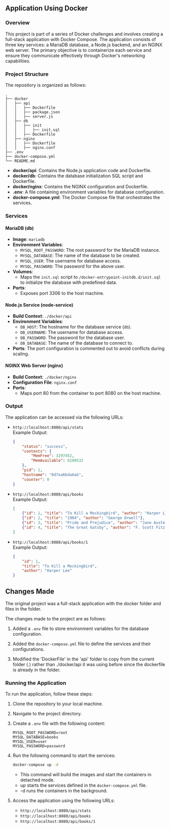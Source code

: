## Application Using Docker

### Overview

This project is part of a series of Docker challenges and involves creating a full-stack application with Docker Compose. The application consists of three key services: a MariaDB database, a Node.js backend, and an NGINX web server. The primary objective is to containerize each service and ensure they communicate effectively through Docker's networking capabilities.

### Project Structure

The repository is organized as follows:

```
.
├── docker
│   ├── api
│   │   ├── Dockerfile
│   │   ├── package.json
│   │   ├── server.js
│   ├── db
│   │   ├── init
│   │   │   ├── init.sql
│   │   ├── Dockerfile
│   ├── nginx
│   │   ├── Dockerfile
│   │   ├── nginx.conf
├── .env
├── docker-compose.yml
└── README.md
```
- **docker/api**: Contains the Node.js application code and Dockerfile.
- **docker/db**: Contains the database initialization SQL script and Dockerfile.
- **docker/nginx**: Contains the NGINX configuration and Dockerfile.
- **.env**: A file containing environment variables for database configuration.
- **docker-compose.yml**: The Docker Compose file that orchestrates the services.

### Services

#### MariaDB (db)

- **Image**: `mariadb`
- **Environment Variables**:
    - `MYSQL_ROOT_PASSWORD`: The root password for the MariaDB instance.
    - `MYSQL_DATABASE`: The name of the database to be created.
    - `MYSQL_USER`: The username for database access.
    - `MYSQL_PASSWORD`: The password for the above user.
- **Volumes**:
    - Maps the `init.sql` script to `/docker-entrypoint-initdb.d/init.sql` to initialize the database with predefined data.
- **Ports**:
    - Exposes port 3306 to the host machine.

#### Node.js Service (node-service)

- **Build Context**: `./docker/api`
- **Environment Variables**:
    - `DB_HOST`: The hostname for the database service (`db`).
    - `DB_USERNAME`: The username for database access.
    - `DB_PASSWORD`: The password for the database user.
    - `DB_DATABASE`: The name of the database to connect to.
- **Ports**: The port configuration is commented out to avoid conflicts during scaling.

#### NGINX Web Server (nginx)

- **Build Context**: `./docker/nginx`
- **Configuration File**: `nginx.conf`
- **Ports**:
    - Maps port 80 from the container to port 8080 on the host machine.

### Output

The application can be accessed via the following URLs:

- `http://localhost:8080/api/stats`  
    Example Output:
    ```json
    {
        "status": "success",
        "contents": {
            "MemFree": 3297452,
            "MemAvailable": 6280532
        },
        "pid": 1,
        "hostname": "0d7ea6bda6ab",
        "counter": 0
    }
    ```

- `http://localhost:8080/api/books`  
    Example Output:
    ```json
    [
        {"id": 1, "title": "To Kill a Mockingbird", "author": "Harper Lee"},
        {"id": 2, "title": "1984", "author": "George Orwell"},
        {"id": 3, "title": "Pride and Prejudice", "author": "Jane Austen"},
        {"id": 4, "title": "The Great Gatsby", "author": "F. Scott Fitzgerald"}
    ]
    ```

- `http://localhost:8080/api/books/1`  
    Example Output:
    ```json
    {
        "id": 1,
        "title": "To Kill a Mockingbird",
        "author": "Harper Lee"
    }
    ```


## Changes Made

The original project was a full-stack application with the docker folder and files in the folder.

The changes made to the project are as follows:

1. Added a `.env` file to store environment variables for the database configuration.

2. Added the `docker-compose.yml` file to define the services and their configurations.

3. Modified the 'DockerFile' in the 'api' folder to copy from the current folder (.) rather than ./docker/api it was using before since the dockerfile is already in the folder.


### Running the Application

To run the application, follow these steps:

1. Clone the repository to your local machine.

2. Navigate to the project directory.

3. Create a `.env` file with the following content:
    ```plaintext
    MYSQL_ROOT_PASSWORD=root
    MYSQL_DATABASE=books
    MYSQL_USER=user
    MYSQL_PASSWORD=password
    ```

4. Run the following command to start the services:
    ```bash
    docker-compose up -d
    ```
    - This command will build the images and start the containers in detached mode.
    - up starts the services defined in the `docker-compose.yml` file.
    - -d runs the containers in the background.

5. Access the application using the following URLs:
    - `http://localhost:8080/api/stats`
    - `http://localhost:8080/api/books`
    - `http://localhost:8080/api/books/1`
